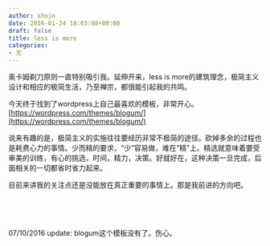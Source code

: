 ```yaml
---
author: shojo
date: 2016-01-24 18:03:08+00:00
draft: false
title: less is more
categories:
- 无
---
```


奥卡姆剃刀原则一直特别吸引我。延伸开来，less is more的建筑理念，极简主义设计和相应的极简生活，乃至禅宗，都很能引起我的共鸣。

今天终于找到了wordpress上自己最喜欢的模板，非常开心。[https://wordpress.com/themes/blogum/](https://wordpress.com/themes/blogum/)

说来有趣的是，极简主义的实施往往要经历非常不极简的途径。砍掉多余的过程也是耗费心力的事情。少而精的要求，“少”容易做，难在“精”上。精选就意味着要受审美的训练，有心的挑选，时间，精力，决策。好就好在，这种决策一旦完成，后面相关的一切都省时省力起来。

目前来讲我的关注点还是没能放在真正重要的事情上。那是我前进的方向吧。

 

 

07/10/2016 update: blogum这个模板没有了。伤心。
